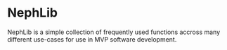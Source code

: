 # NephLib

NephLib is a simple collection of frequently used functions accross many different use-cases for use in MVP software development.